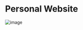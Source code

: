 # Personal Website
![image](https://user-images.githubusercontent.com/56283137/156027120-e46f0af5-56ed-4d84-8e28-495b38721a47.png)
